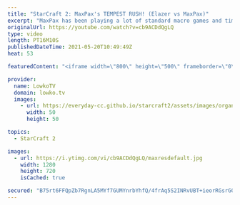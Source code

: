 ```yaml
---
title: "StarCraft 2: MaxPax's TEMPEST RUSH! (Elazer vs MaxPax)"
excerpt: "MaxPax has been playing a lot of standard macro games and timing attacks recently in StarCraft 2. In this match against Elazer however, he brings out a seemingly random but pretty clever Tempest rush.   Creighton's Twitch channel: https://www.twitch.tv/creightonolsen  Support my work on Patreon: http://www.patreon.com/lowkotv"
originalUrl: https://youtube.com/watch?v=cb9ACDdQgLQ
type: video
length: PT16M10S
publishedDateTime: 2021-05-20T10:49:49Z
heat: 53

featuredContent: "<iframe width=\"800\" height=\"500\" frameborder=\"0\" src=\"https://www.youtube.com/embed/cb9ACDdQgLQ\" allow=\"accelerometer; autoplay; encrypted-media; gyroscope; picture-in-picture\" allowfullscreen></iframe>"

provider:
  name: LowkoTV
  domain: lowko.tv
  images:
    - url: https://everyday-cc.github.io/starcraft2/assets/images/organizations/lowko.tv-50x50.jpg
      width: 50
      height: 50

topics:
  - StarCraft 2

images:
  - url: https://i.ytimg.com/vi/cb9ACDdQgLQ/maxresdefault.jpg
    width: 1280
    height: 720
    isCached: true

secured: "B75rt6FFQpZb7RgnLA5MYf7GUMYnrbYhfQ/4frAq5S2INRvUBT+ieorRGsrG0E42kPEtavrKSZOOvJk8PRV7JIFm86GnxH2U35X3N2p15BvJPv5GJj8v8WzLE8MNQW48TTGU23BEv5ZIH6AG3KM4rGf+6Qlp/Vb5OWtTMWtYecpBGTR/Vz+GmQOZ44TSkiCq460Ew0euOYxCqCMMFM+uprLNwiqMucutU8SvnOeG+DxEAiwWD6nfq4pLzFkddvG9FQvPJxaHCQHiMJxiSdEekiEEO7TX+u+7DsYoR25f0cdB1yC1K98c/qgf2c0jJPdhfPdlWjbPsVmUQV+mm0aEkUjJbWZtYzJZkG/yC1ONYVrnMYHl5IbCTtiKgRMTsooKkglPjH9a9Ywy3K/IKQ+oOHEuHIvTV1wQcQxsQ/F/aLw=;4T9vca31H83BmxZpIy4b7w=="
---
```


